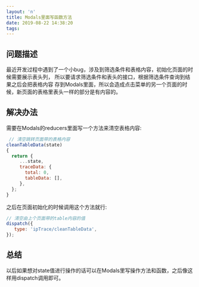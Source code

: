 ```yaml
---
layout: 'n'
title: Modals里面写函数方法
date: 2019-08-22 14:38:20
tags:
---
```


## 问题描述

最近开发过程中遇到了一个小bug，涉及到筛选条件和表格内容，初始化页面的时候需要展示表头列，
所以要请求筛选条件和表头的接口，根据筛选条件查询到结果之后会把表格内容
存到Modals里面，所以会造成点击菜单的另一个页面的时候，新页面的表格里表头一样的部分是有内容的。

## 解决办法

需要在Modals的reducers里面写一个方法来清空表格内容:
```js
 // 清空跳转页面带的表格内容
cleanTableData(state)
{
  return {
     ...state,
     traceData: {
       total: 0,
       tableData: [],
     },
  };
}
```
之后在页面初始化的时候调用这个方法就行:
```js
// 清空由上个页面带的table内容的值
dispatch({
   type: 'ipTrace/cleanTableData',
});
```
## 总结

以后如果想对state值进行操作的话可以在Modals里写操作方法和函数，之后像这样用dispatch调用即可。
